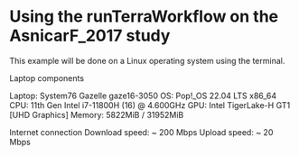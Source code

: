 # Using the runTerraWorkflow on the AsnicarF_2017 study

This example will be done on a Linux operating system using the
terminal.

Laptop components

Laptop: System76 Gazelle gaze16-3050
OS: Pop!_OS 22.04 LTS x86_64
CPU: 11th Gen Intel i7-11800H (16) @ 4.600GHz
GPU: Intel TigerLake-H GT1 [UHD Graphics]
Memory: 5822MiB / 31952MiB

Internet connection
Download speed: ~ 200 Mbps
Upload speed: ~ 20 Mbps


